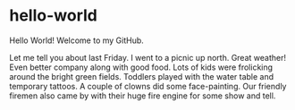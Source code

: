 # hello-world
Hello World! Welcome to my GitHub.  

Let me tell you about last Friday. 
I went to a picnic up north. Great weather! Even better company along with good food. Lots of kids were frolicking around the bright green fields. Toddlers played with the water table and temporary tattoos. A couple of clowns did some face-painting. Our friendly firemen also came by with their huge fire engine for some show and tell. 
